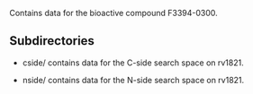 Contains data for the bioactive compound F3394-0300.

## Subdirectories

- cside/ contains data for the C-side search space on rv1821.

- nside/ contains data for the N-side search space on rv1821.

